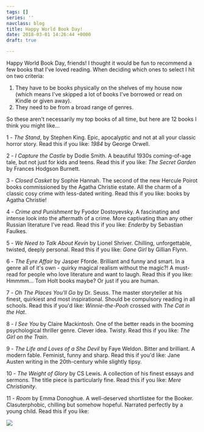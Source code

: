 ```yaml
---
tags: []
series: ''
navclass: blog
title: Happy World Book Day!
date: 2018-03-01 14:26:44 +0000
draft: true

---
```

Happy World Book Day, friends! I thought it would be fun to recommend a few books that I've loved reading. When deciding which ones to select I hit on two criteria:

1. They have to be books physically on the shelves of my house now (which means I've skipped a lot of books I've borrowed or read on Kindle or given away).
2. They need to be from a broad range of genres.

So these aren't necessarily my top books of all time, but here are 12 books I think you might like...

1 - _The Stand_, by Stephen King. Epic, apocalyptic and not at all your classic horror story. Read this if you like: _1984_ by George Orwell.

2 - _I Capture the Castle_ by Dodie Smith. A beautiful 1930s coming-of-age tale, but not just for kids and teens. Read this if you like: _The Secret Garden_ by Frances Hodgson Burnett.

3 - _Closed Casket_ by Sophie Hannah. The second of the new Hercule Poirot books commissioned by the Agatha Christie estate. All the charm of a classic cosy crime with less-dated writing. Read this if you like: books by Agatha Christie!

4 - _Crime and Punishment_  by Fyodor Dostoyevsky. A fascinating and intense look into the aftermath of a crime. More captivating than any other Russian literature I've read. Read this if you like: _Enderby_ by Sebastian Faulkes.

5 - _We Need to Talk About Kevin_ by Lionel Shriver. Chilling, unforgettable, twisted, deeply personal. Read this if you like: _Gone Girl_ by Gillian Flynn.

6 - _The Eyre Affair_ by Jasper Fforde. Brilliant and funny and smart. In a genre all of it's own - quirky magical realism without the magic?! A must-read for people who love literature and want to laugh. Read this if you like: Hmmmm... Tom Holt books maybe? Or just if you are human.

7 - _Oh The Places You'll Go_ by Dr. Seuss. The master storyteller at his finest, quirkiest and most inspirational. Should be compulsory reading in all schools. Read this if you'd like: _Winnie-the-Pooh_ crossed with _The Cat in the Hat_.

8 - _I See You_ by Claire Mackintosh. One of the better reads in the booming psychological thriller genre. Clever idea. Twisty. Read this if you like: _The Girl on the Train_.

9 - _The Life and Loves of a She Devil_ by Faye Weldon. Bitter and brilliant. A modern fable. Feminist, funny and sharp. Read this if you'd like: Jane Austen writing in the 20th-century while slightly tipsy.

10 - _The Weight of Glory_ by CS Lewis. A collection of his finest essays and sermons. The title piece is particularly fine. Read this if you like: _Mere Christianity_.

11 - _Room_ by Emma Donoghue. A well-deserved shortlistee for the Booker. Clasuterphobic, chilling but somehow hopeful. Narrated perfectly by a young child. Read this if you like: 

![](/uploads/2018/03/01/IMG_3334.jpg)